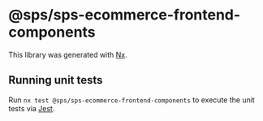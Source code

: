 # @sps/sps-ecommerce-frontend-components

This library was generated with [Nx](https://nx.dev).

## Running unit tests

Run `nx test @sps/sps-ecommerce-frontend-components` to execute the unit tests via [Jest](https://jestjs.io).
